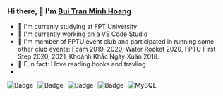 ### Hi there, 👋 I'm [Bui Tran Minh Hoang](https://github.com/BuiMinhHoang5011)
- 🔭 I'm currenly studying at FPT University
- 👀 I'm currently working on a VS Code Studio
- 💞️ I'm member of FPTU event club and participated in running some other club events: Fcam 2019, 2020, Water Rocket 2020, FPTU First Step 2020, 2021, Khoảnh Khắc Ngày Xuân 2018.
- 🌱 Fun fact: I love reading books and travling
- 
<img alt="Badge" style="float: left; margin-right: 10px;"  src="https://img.shields.io/badge/html5%20-%23E34F26.svg?&style=for-the-badge&logo=html5&logoColor=white"/> <img alt="Badge" style="float: left; margin-right: 10px;"  src="https://img.shields.io/badge/css3%20-%231572B6.svg?&style=for-the-badge&logo=css3&logoColor=white"/> <img alt="Badge" style="float: left; margin-right: 10px;"  src="https://img.shields.io/badge/javascript%20-%23323330.svg?&style=for-the-badge&logo=javascript&logoColor=%23F7DF1E"/> <img alt="MySQL" src="https://img.shields.io/badge/MySQL-00000F?style=for-the-badge&logo=mysql&logoColor=white"/> <img alt="Badge" style="float: left; margin-right: 10px;"  src="https://img.shields.io/badge/git%20-%23F05033.svg?&style=for-the-badge&logo=git&logoColor=white"/> 
